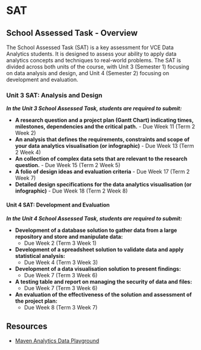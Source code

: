 # SAT

## School Assessed Task - Overview

The School Assessed Task (SAT) is a key assessment for VCE Data Analytics students. It is designed to assess your ability to apply data analytics concepts and techniques to real-world problems. The SAT is divided across both units of the course, with Unit 3 (Semester 1) focusing on data analysis and design, and Unit 4 (Semester 2) focusing on development and evaluation.

### Unit 3 SAT: Analysis and Design

***In the Unit 3 School Assessed Task, students are required to submit:***

- **A research question and a project plan (Gantt Chart) indicating times, milestones, dependencies and the critical path.** - Due Week 11 (Term 2 Week 2)
- **An analysis that defines the requirements, constraints and scope of your data analytics visualisation (or infographic)** - Due Week 13 (Term 2 Week 4)
- **An collection of complex data sets that are relevant to the research question.** - Due Week 15 (Term 2 Week 5)
- **A folio of design ideas and evaluation criteria** - Due Week 17 (Term 2 Week 7)
- **Detailed design specifications for the data analytics visualisation (or infographic)** - Due Week 18 (Term 2 Week 8)

#### Unit 4 SAT: Development and Evaluation

***In the Unit 4 School Assessed Task, students are required to submit:***

- **Development of a database solution to gather data from a large repository and store and manipulate data:** 
  - Due Week 2 (Term 3 Week 1)
- **Development of a spreadsheet solution to validate data and apply statistical analysis:**
  - Due Week 4 (Term 3 Week 3)
- **Development of a data visualisation solution to present findings:**
  - Due Week 7 (Term 3 Week 6)
- **A testing table and report on managing the security of data and files:**
  - Due Week 7 (Term 3 Week 6)
- **An evaluation of the effectiveness of the solution and assessment of the project plan:**
  - Due Week 8 (Term 3 Week 7)

## Resources

- [Maven Analytics Data Playground](https://mavenanalytics.io/data-playground)
